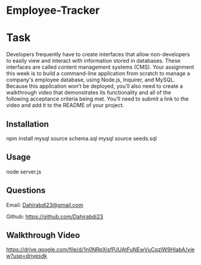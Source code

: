 # Employee-Tracker

# Task

Developers frequently have to create interfaces that allow non-developers to easily view and interact with information stored in databases. These interfaces are called content management systems (CMS). Your assignment this week is to build a command-line application from scratch to manage a company's employee database, using Node.js, Inquirer, and MySQL.
Because this application won’t be deployed, you’ll also need to create a walkthrough video that demonstrates its functionality and all of the following acceptance criteria being met. You’ll need to submit a link to the video and add it to the README of your project.

## Installation
npm install
mysql source schema.sql
mysql source seeds.sql

## Usage

node server.js

## Questions

Email: Dahirabdi23@gmail.com

Github: https://github.com/Dahirabdi23

## Walkthrough Video

https://drive.google.com/file/d/1n0NRpXisfPJUAtFuNEwVuCqzlW9HlabA/view?usp=drivesdk